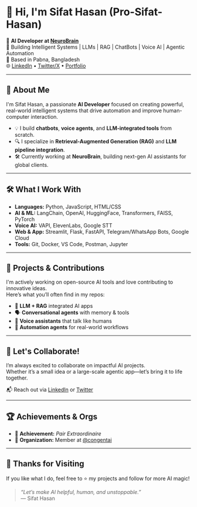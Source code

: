 # 👋 Hi, I'm Sifat Hasan (Pro-Sifat-Hasan)

🚀 **AI Developer at [NeuroBrain](https://neurobrains.co/)**  
🤖 Building Intelligent Systems | LLMs | RAG | ChatBots | Voice AI | Agentic Automation  
📍 Based in Pabna, Bangladesh  
🌐 [LinkedIn](https://www.linkedin.com/in/prosifathasan) • [Twitter/X](https://twitter.com/ProSifatHasan) • [Portfolio](https://neurobrains.co/)

---

## 🧠 About Me

I'm Sifat Hasan, a passionate **AI Developer** focused on creating powerful, real-world intelligent systems that drive automation and improve human-computer interaction.

- 💡 I build **chatbots**, **voice agents**, and **LLM-integrated tools** from scratch.
- 🔍 I specialize in **Retrieval-Augmented Generation (RAG)** and **LLM pipeline integration**.
- 🛠️ Currently working at **NeuroBrain**, building next-gen AI assistants for global clients.

---

## 🛠️ What I Work With

- **Languages:** Python, JavaScript, HTML/CSS  
- **AI & ML:** LangChain, OpenAI, HuggingFace, Transformers, FAISS, PyTorch  
- **Voice AI:** VAPI, ElevenLabs, Google STT  
- **Web & App:** Streamlit, Flask, FastAPI, Telegram/WhatsApp Bots, Google Cloud  
- **Tools:** Git, Docker, VS Code, Postman, Jupyter

---

## 🧩 Projects & Contributions

I'm actively working on open-source AI tools and love contributing to innovative ideas.  
Here’s what you’ll often find in my repos:

- 🔗 **LLM + RAG** integrated AI apps
- 🗣️ **Conversational agents** with memory & tools
- 🎤 **Voice assistants** that talk like humans
- 🤝 **Automation agents** for real-world workflows

---

## 🌟 Let's Collaborate!

I’m always excited to collaborate on impactful AI projects.  
Whether it’s a small idea or a large-scale agentic app—let’s bring it to life together.

📬 Reach out via [LinkedIn](https://www.linkedin.com/in/prosifathasan) or [Twitter](https://twitter.com/ProSifatHasan)

---

## 🏆 Achievements & Orgs

- 🥇 **Achievement:** _Pair Extraordinaire_  
- 👥 **Organization:** Member at [@congentai](https://github.com/congentai)

---

## 🙏 Thanks for Visiting

If you like what I do, feel free to ⭐️ my projects and follow for more AI magic!

> _“Let’s make AI helpful, human, and unstoppable.”_  
— Sifat Hasan

